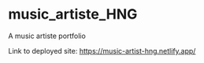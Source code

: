 # music_artiste_HNG

A music artiste portfolio

Link to deployed site:
https://music-artist-hng.netlify.app/
